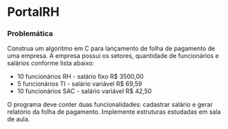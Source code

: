 # PortalRH

### Problemática
Construa um algoritmo em C para lançamento de folha de pagamento de uma empresa. A empresa possui os setores, quantidade de funcionários e salários conforme lista abaixo:

- 10 funcionários RH - salário fixo R$ 3500,00
- 5 funcionários TI - salário variável R$ 69,59
- 10 funcionários SAC - salário variável R$ 42,50
  
O programa deve conter duas funcionalidades: cadastrar salário e gerar relatório da folha de pagamento. Implemente estruturas estudadas em sala de aula.

